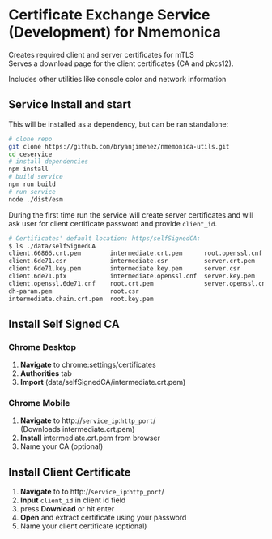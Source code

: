 # Certificate Exchange Service (Development) for Nmemonica

Creates required client and server certificates for mTLS  
Serves a download page for the client certificates (CA and pkcs12).

Includes other utilities like console color and network information

## Service Install and start
This will be installed as a dependency, but can be ran standalone:

```bash
# clone repo
git clone https://github.com/bryanjimenez/nmemonica-utils.git
cd ceservice
# install dependencies
npm install
# build service
npm run build
# run service
node ./dist/esm
```

During the first time run the service will create server certificates and will ask user for client certificate password and provide `client_id`.

```bash
# Certificates' default location: https/selfSignedCA:
$ ls ./data/selfSignedCA
client.66866.crt.pem        intermediate.crt.pem      root.openssl.cnf
client.6de71.csr            intermediate.csr          server.crt.pem
client.6de71.key.pem        intermediate.key.pem      server.csr
client.6de71.pfx            intermediate.openssl.cnf  server.key.pem
client.openssl.6de71.cnf    root.crt.pem              server.openssl.cnf
dh-param.pem                root.csr
intermediate.chain.crt.pem  root.key.pem
```

## Install Self Signed CA

### Chrome Desktop

1. **Navigate** to chrome:settings/certificates  
1. **Authorities** tab  
1. **Import** (data/selfSignedCA/intermediate.crt.pem)

### Chrome Mobile

1. **Navigate** to http://`service_ip`:`http_port`/  
   (Downloads intermediate.crt.pem)  
1. **Install** intermediate.crt.pem from browser
1. Name your CA (optional)

## Install Client Certificate

1. **Navigate** to to http://`service_ip`:`http_port`/  
1. **Input** `client_id` in client id field
1. press **Download** or hit enter
1. **Open** and extract certificate using your password
1. Name your client certificate (optional)

